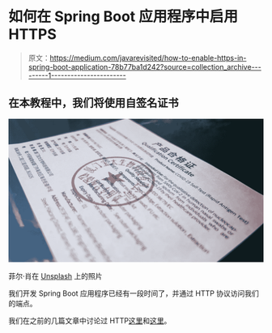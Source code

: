 # 如何在 Spring Boot 应用程序中启用 HTTPS

> 原文：<https://medium.com/javarevisited/how-to-enable-https-in-spring-boot-application-78b77ba1d242?source=collection_archive---------1----------------------->

## 在本教程中，我们将使用自签名证书

![](img/a5dfa3b03764301782e2ebd667f61aa9.png)

菲尔·肖在 [Unsplash](https://unsplash.com/s/photos/certificate?utm_source=unsplash&utm_medium=referral&utm_content=creditCopyText) 上的照片

我们开发 Spring Boot 应用程序已经有一段时间了，并通过 HTTP 协议访问我们的端点。

我们在之前的几篇文章中讨论过 HTTP[这里](https://javascript.plainenglish.io/how-to-learn-complex-technologies-using-a-simple-mind-shift-12b9bc22fd1b)和[这里](https://javascript.plainenglish.io/why-http-dropped-tcp-and-adopted-udp-7a1c49b24c68)。